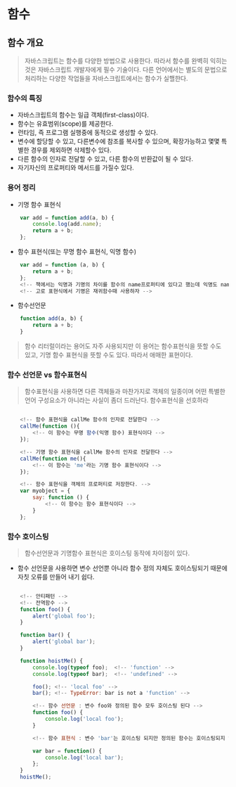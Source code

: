 # 함수

## 함수 개요
> 자바스크립트는 함수를 다양한 방법으로 사용한다. 따라서 함수를 완벽히 익히는 것은 자바스크립트 개발자에게 필수 기술이다. 다른 언어에서는 별도의 문법으로 처리하는 다양한 작업들을 자바스크립트에서는 함수가 실핼한다.


### 함수의 특징
* 자바스크립트의 함수는 일급 객체(first-class)이다.
* 함수는 유효범위(scope)를 제공한다.
* 런타임, 즉 프로그램 실행중에 동적으로 생성할 수 있다.
* 변수에 할당할 수 있고, 다른변수에 참조를 복사할 수 있으며, 확장가능하고 몇몇 특별한 경우를 제외하면 삭제할수 있다.
* 다른 함수의 인자로 전달할 수 있고, 다른 함수의 반환값이 될 수 있다.
* 자기자신의 프로퍼티와 메서드를 가질수 있다.


### 용어 정리
* 기명 함수 표현식
```javascript
    var add = function add(a, b) {
        console.log(add.name);
        return a + b;
    };
```
* 함수 표현식(또는 무명 함수 표현식, 익명 함수)
```javascript
    var add = function (a, b) {
        return a + b;
    };
    <!-- 책에서는 익명과 기명의 차이를 함수의 name프로퍼티에 있다고 했는데 익명도 name프로퍼티가 비어있지 않고 변수로 받은 이름이 있더라 -->
    <!-- 고로 표현식에서 기명은 재귀함수때 사용하자 -->
```
* 함수선언문
```javascript
    function add(a, b) {
        return a + b;
    }
```
> 함수 리터럴이라는 용어도 자주 사용되지만 이 용어는 함수표현식을 뜻할 수도 있고, 기명 함수 표현식을 뜻할 수도 있다. 따라서 애매한 표현이다.

### 함수 선언문 vs 함수표현식
> 함수표현식을 사용하면 다른 객체들과 마찬가지로 객체의 일종이며 어떤 특별한 언어 구성요소가 아니라는 사실이 좀더 드러난다.
> 함수표현식을 선호하라

```javascript

    <!-- 함수 표현식을 callMe 함수의 인자로 전달한다 -->
    callMe(function (){
        <!-- 이 함수는 무명 함수(익명 함수) 표현식이다 -->
    });

    <!-- 기명 함수 표현식을 callMe 함수의 인자로 전달한다 -->
    callMe(function me(){
        <!-- 이 함수는 'me'라는 기명 함수 표현식이다 -->
    });

    <!-- 함수 표현식을 객체의 프로퍼티로 저장한다. -->
    var myobject = {
        say: function () {
            <!-- 이 함수는 함수 표현식이다 -->
        }
    };

```

### 함수 호이스팅
> 함수선언문과 기명함수 표현식은 호이스팅 동작에 차이점이 있다.

* 함수 선언문을 사용하면 변수 선언뿐 아니라 함수 정의 자체도 호이스팅되기 때문에 자칫 오류를 만들어 내기 쉽다.
```javascript

    <!-- 안티패턴 -->
    <!-- 전역함수 -->
    function foo() {
        alert('global foo');
    }

    function bar() {
        alert('global bar');
    }

    function hoistMe() {
        console.log(typeof foo);  <!-- 'function' -->
        console.log(typeof bar);  <!-- 'undefined' -->

        foo(); <!-- 'local foo' -->
        bar(); <!-- TypeError: bar is not a 'function' -->

        <!-- 함수 선언문 : 변수 foo와 정의된 함수 모두 호이스팅 된다 -->
        function foo() {
            console.log('local foo');
        }

        <!-- 함수 표현식 : 변수 'bar'는 호이스팅 되지만 정의된 함수는 호이스팅되지 않는다. -->

        var bar = function() {
            console.log('local bar');
        };
    }
    hoistMe();
```
